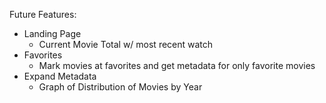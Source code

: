 Future Features:
- Landing Page
  - Current Movie Total w/ most recent watch
- Favorites
  - Mark movies at favorites and get metadata for only favorite movies
- Expand Metadata
  - Graph of Distribution of Movies by Year
